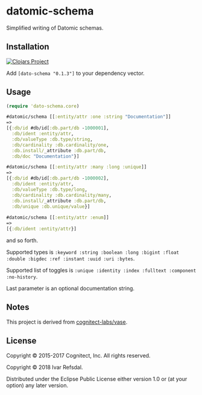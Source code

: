 # datomic-schema

Simplified writing of Datomic schemas.

## Installation

[![Clojars Project](http://clojars.org/dato-schema/latest-version.svg)](http://clojars.org/dato-schema)

Add `[dato-schema "0.1.3"]` to your dependency vector.


## Usage

```clojure
(require 'dato-schema.core)

#datomic/schema [[:entity/attr :one :string "Documentation"]]
=>
[{:db/id #db/id[:db.part/db -1000001],
  :db/ident :entity/attr,
  :db/valueType :db.type/string,
  :db/cardinality :db.cardinality/one,
  :db.install/_attribute :db.part/db,
  :db/doc "Documentation"}]

#datomic/schema [[:entity/attr :many :long :unique]]
=>
[{:db/id #db/id[:db.part/db -1000002],
  :db/ident :entity/attr,
  :db/valueType :db.type/long,
  :db/cardinality :db.cardinality/many,
  :db.install/_attribute :db.part/db,
  :db/unique :db.unique/value}]
  
#datomic/schema [[:entity/attr :enum]]
=>
[{:db/ident :entity/attr}]
```

and so forth.

Supported types is `:keyword :string :boolean :long :bigint :float :double :bigdec :ref :instant :uuid :uri :bytes`.

Supported list of toggles is `:unique :identity :index :fulltext :component :no-history`.

Last parameter is an optional documentation string.

## Notes

This project is derived from [cognitect-labs/vase](https://github.com/cognitect-labs/vase).

## License

Copyright © 2015-2017 Cognitect, Inc. All rights reserved.

Copyright © 2018 Ivar Refsdal.

Distributed under the Eclipse Public License either version 1.0 or (at
your option) any later version.
